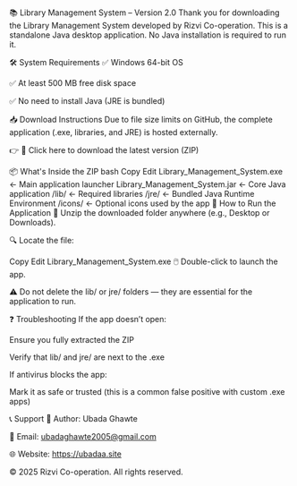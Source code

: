 📚 Library Management System – Version 2.0
Thank you for downloading the Library Management System developed by Rizvi Co-operation.
This is a standalone Java desktop application. No Java installation is required to run it.

🛠 System Requirements
✅ Windows 64-bit OS

✅ At least 500 MB free disk space

✅ No need to install Java (JRE is bundled)

📥 Download Instructions
Due to file size limits on GitHub, the complete application (.exe, libraries, and JRE) is hosted externally.

👉 🔗 Click here to download the latest version (ZIP)

📦 What's Inside the ZIP
bash
Copy
Edit
Library_Management_System.exe     ← Main application launcher
Library_Management_System.jar     ← Core Java application
/lib/                             ← Required libraries
/jre/                             ← Bundled Java Runtime Environment
/icons/                           ← Optional icons used by the app
🚀 How to Run the Application
📁 Unzip the downloaded folder anywhere (e.g., Desktop or Downloads).

🔍 Locate the file:

Copy
Edit
Library_Management_System.exe
🖱️ Double-click to launch the app.

⚠️ Do not delete the lib/ or jre/ folders — they are essential for the application to run.

❓ Troubleshooting
If the app doesn’t open:

Ensure you fully extracted the ZIP

Verify that lib/ and jre/ are next to the .exe

If antivirus blocks the app:

Mark it as safe or trusted
(this is a common false positive with custom .exe apps)

📞 Support
👤 Author: Ubada Ghawte

📧 Email: ubadaghawte2005@gmail.com

🌐 Website: https://ubadaa.site

© 2025 Rizvi Co-operation. All rights reserved.
